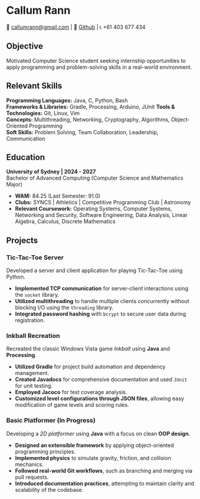 # Callum Rann

📧 callumrann@gmail.com | 🔗 [Github](https://github.com/xurgepog) | 📞 +61 403 677 434

## Objective
Motivated Computer Science student seeking internship opportunities to apply programming and problem-solving skills in a real-world environment.

## Relevant Skills
**Programming Languages:** Java, C, Python, Bash  
**Frameworks & Libraries:** Gradle, Processing, Arduino, JUnit
**Tools & Technologies:** Git, Linux, Vim  
**Concepts:** Multithreading, Networking, Cryptography, Algorithms, Object-Oriented Programming  
**Soft Skills:** Problem Solving, Team Collaboration, Leadership, Communication

## Education
**University of Sydney | 2024 - 2027**  
Bachelor of Advanced Computing (Computer Science and Mathematics Major)
* **WAM:** 84.25 (Last Semester: 91.0) 
* **Clubs:** SYNCS | Athletics | Competitive Programming Club | Astronomy
* **Relevant Coursework:**  Operating Systems, Computer Systems, Networking and Security,  Software Engineering, Data Analysis, Linear Algebra, Calculus, Discrete Mathematics

## Projects

### Tic-Tac-Toe Server
Developed a server and client application for playing Tic-Tac-Toe using Python.
* **Implemented TCP communication** for server-client interactions using the `socket` library.
* **Utilized multithreading** to handle multiple clients concurrently without blocking I/O using the `threading` library.
* **Integrated password hashing** with `bcrypt` to secure user data during registration.

### Inkball Recreation
Recreated the classic Windows Vista game *Inkball* using **Java** and **Processing**.
* **Utilized Gradle** for project build automation and dependency management.
* **Created Javadocs** for comprehensive documentation and used `JUnit` for unit testing.
* **Employed Jacoco** for test coverage analysis.
* **Customized level configurations through JSON files**, allowing easy modification of game levels and scoring rules.

### Basic Platformer (In Progress)
Developing a *2D platformer* using **Java** with a focus on clean **OOP design.**
* **Designed an extensible framework** by applying object-oriented programming principles.
* **Implemented physics** to simulate gravity, friction, and collision mechanics.
* **Followed real-world Git workflows**, such as branching and merging via pull requests.
* **Introduced documentation practices**, attempting to maintain clarity and scalability of the codebase.